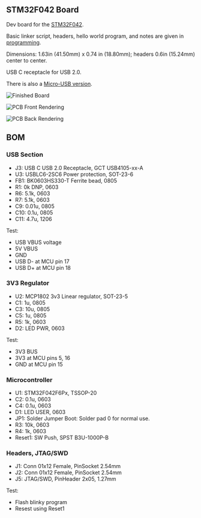 ## STM32F042 Board

Dev board for the
[STM32F042](https://www.st.com/resource/en/datasheet/stm32f042c4.pdf).

Basic linker script, headers, hello world program, and notes are given in [programming](./programming).

Dimensions: 1.63in (41.50mm) x 0.74 in (18.80mm); headers 0.6in (15.24mm) center to center.

USB C receptacle for USB 2.0.

There is also a [Micro-USB version](https://github.com/jedp/STM32F042-dev-board/releases/tag/Micro-USB).

![Finished Board](jedboard-usbc.jpg)

![PCB Front Rendering](front.png)

![PCB Back Rendering](back.png)

## BOM

### USB Section

- J3: USB C USB 2.0 Receptacle, GCT USB4105-xx-A
- U3: USBLC6-2SC6 Power protection, SOT-23-6
- FB1: BK0603HS330-T Ferrite bead, 0805
- R1: 0k DNP, 0603
- R6: 5.1k, 0603
- R7: 5.1k, 0603
- C9: 0.01u, 0805
- C10: 0.1u, 0805
- C11: 4.7u, 1206

Test:

- USB VBUS voltage
- 5V VBUS
- GND
- USB D- at MCU pin 17
- USB D+ at MCU pin 18

### 3V3 Regulator

- U2: MCP1802 3v3 Linear regulator, SOT-23-5
- C1: 1u, 0805
- C3: 10u, 0805
- C5: 1u, 0805
- R5: 1k, 0603
- D2: LED PWR, 0603

Test:

- 3V3 BUS
- 3V3 at MCU pins 5, 16
- GND at MCU pin 15

### Microcontroller

- U1: STM32F042F6Px, TSSOP-20
- C2: 0.1u, 0603
- C4: 0.1u, 0603
- D1: LED USER, 0603
- JP1: Solder Jumper Boot: Solder pad 0 for normal use.
- R3: 10k, 0603
- R4: 1k, 0603
- Reset1: SW Push, SPST B3U-1000P-B

### Headers, JTAG/SWD

- J1: Conn 01x12 Female, PinSocket 2.54mm
- J2: Conn 01x12 Female, PinSocket 2.54mm
- J5: JTAG/SWD, PinHeader 2x05, 1.27mm

Test:

- Flash blinky program
- Resest using Reset1


